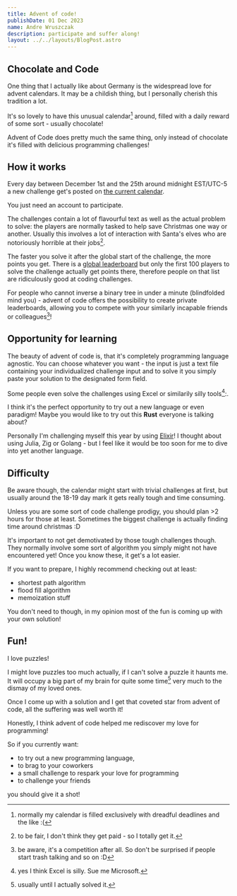 ```yaml
---
title: Advent of code!
publishDate: 01 Dec 2023
name: Andre Wruszczak
description: participate and suffer along!
layout: ../../layouts/BlogPost.astro
---
```


## **Chocolate and Code**

One thing that I actually like about Germany is the widespread love for advent calendars. It may be a childish thing, but I personally cherish this tradition a lot.

It's so lovely to have this unusual calendar[^calendar] around, filled with a daily reward of some sort - usually chocolate!

Advent of Code does pretty much the same thing, only instead of chocolate it's filled with delicious programming challenges!

## **How it works**

Every day between December 1st and the 25th around midnight EST/UTC-5 a new challenge get's posted on [the current calendar](https://adventofcode.com/2023).

You just need an account to participate.

The challenges contain a lot of flavourful text as well as the actual problem to solve: the players are normally tasked to help save Christmas one way or another. Usually this involves a lot of interaction with Santa's elves who are notoriously horrible at their jobs[^jobs].

The faster you solve it after the global start of the challenge, the more points you get.
There is a [global leaderboard](https://adventofcode.com/2023/leaderboard) but only the first 100 players to solve the challenge actually get points there, therefore people on that list are ridiculously good at coding challenges.

For people who cannot inverse a binary tree in under a minute (blindfolded mind you) - advent of code offers the possibility to create private leaderboards, allowing you to compete with your similarly incapable friends or colleagues[^enemies]!

## **Opportunity for learning**

The beauty of advent of code is, that it's completely programming language agnostic. You can choose whatever you want - the input is just a text file containing your individualized challenge input and to solve it you simply paste your solution to the designated form field.

Some people even solve the challenges using Excel or similarily silly tools[^excel]:.

I think it's the perfect opportunity to try out a new language or even paradigm!
Maybe you would like to try out this **Rust** everyone is talking about?

Personally I'm challenging myself this year by using [Elixir](https://elixir-lang.org/)!
I thought about using Julia, Zig or Golang - but I feel like it would be too soon for me to dive into yet another language.

## **Difficulty**

Be aware though, the calendar might start with trivial challenges at first, but usually around the 18-19 day mark it gets really tough and time consuming.

Unless you are some sort of code challenge prodigy, you should plan >2 hours for those at least. Sometimes the biggest challenge is actually finding time around christmas :D

It's important to not get demotivated by those tough challenges though. They normally involve some sort of algorithm you simply might not have encountered yet! Once you know these, it get's a lot easier.

If you want to prepare, I highly recommend checking out at least:

- shortest path algorithm
- flood fill algorithm
- memoization stuff

You don't need to though, in my opinion most of the fun is coming up with your own solution!

## **Fun!**

I love puzzles!

I might love puzzles too much actually, if I can't solve a puzzle it haunts me. It will occupy a big part of my brain for quite some time[^time] very much to the dismay of my loved ones.

Once I come up with a solution and I get that coveted star from advent of code, all the suffering was well worth it!

Honestly, I think advent of code helped me rediscover my love for programming!

So if you currently want:

- to try out a new programming language,
- to brag to your coworkers
- a small challenge to respark your love for programming
- to challenge your friends

you should give it a shot!

[^calendar]: normally my calendar is filled exclusively with dreadful deadlines and the like :(
[^jobs]: to be fair, I don't think they get paid - so I totally get it.
[^enemies]: be aware, it's a competition after all. So don't be surprised if people start trash talking and so on :D
[^excel]: yes I think Excel is silly. Sue me Microsoft.
[^time]: usually until I actually solved it.
